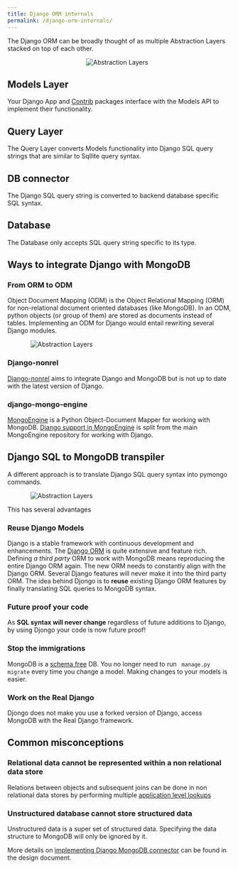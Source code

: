 ```yaml
---
title: Django ORM internals
permalink: /django-orm-internals/
---
```


The Django ORM can be broadly thought of as multiple Abstraction Layers stacked on top of each other.

<div style="max-width: 150px; margin-left: auto; margin-right: auto">
    <img src="/djongo/assets/images/layers.svg" alt="Abstraction Layers">
</div>


## Models Layer

Your Django App and [Contrib](https://docs.djangoproject.com/en/dev/ref/contrib/) packages interface with the Models API to implement their functionality.

## Query Layer

The Query Layer converts Models functionality into Django SQL query strings that are similar to Sqllite query syntax. 

## DB connector

The Django SQL query string is converted to backend database specific SQL syntax. 

## Database

The Database only accepts SQL query string specific to its type.


## Ways to integrate Django with MongoDB

### From ORM to ODM

Object Document Mapping (ODM) is the Object Relational Mapping (ORM) for non-relational document oriented databases (like MongoDB). In an ODM, python objects (or group of them) are stored as documents instead of tables. Implementing an ODM for Django would entail rewriting several Django modules.

<div style="max-width: 400px; margin-left: auto; margin-right: auto">
    <img src="/djongo/assets/images/orm2odm.svg" alt="Abstraction Layers">
</div>

### Django-nonrel

[Django-nonrel](https://github.com/django-nonrel/django) aims to integrate Django and MongoDB but is not up to date with the latest version of Django.

### django-mongo-engine

[MongoEngine](https://github.com/MongoEngine/mongoengine) is a Python Object-Document Mapper for working with MongoDB. [Django support in MongoEngine](https://mongoengine-odm.readthedocs.io/django.html) is split from the main MongoEngine repository for working with Django. 

## Django SQL to MongoDB transpiler

A different approach is to translate Django SQL query syntax into pymongo commands.

 <div style="max-width: 400px; margin-left: auto; margin-right: auto">
    <img src="/djongo/assets/images/sql2mongodb.svg" alt="Abstraction Layers">
</div>

This has several advantages

### Reuse Django Models
 
 Django is a stable framework with continuous development and enhancements. The [Django ORM](https://docs.djangoproject.com/en/dev/topics/db/models/) is quite extensive and feature rich. Defining *a third party* ORM to work with MongoDB means reproducing the entire Django ORM again. The new ORM needs to constantly align with the Django ORM. Several Django features will never make it into the third party ORM. The idea behind Djongo is to **reuse** existing Django ORM features by finally translating SQL queries to MongoDB syntax. 
 
### Future proof your code
 
 As **SQL syntax will never change** regardless of future additions to Django, by using Djongo your code is now future proof!  
  
### Stop the immigrations
 
MongoDB is a [schema free](https://docs.mongodb.com/manual/data-modeling/) DB. You no longer need to run <code> manage.py migrate</code> every time you change a model. Making changes to your models is easier.
  
### Work on the Real Django

Djongo does not make you use a forked version of Django, access MongoDB with the Real Django framework. 

## Common misconceptions 

### Relational data cannot be represented within a non relational data store

Relations between objects and subsequent joins can be done in non relational data stores by performing multiple [application level lookups](https://www.mongodb.com/blog/post/6-rules-of-thumb-for-mongodb-schema-design-part-2) 

### Unstructured database cannot store structured data 
 
Unstructured data is a super set of structured data. Specifying the data structure to MongoDB will only be ignored by it.  

More details on [implementing Django MongoDB connector](/djongo/django-mongodb-connector-design-document/) can be found in the design document.
   

